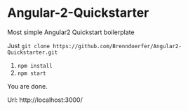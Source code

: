 # Angular-2-Quickstarter
Most simple Angular2 Quickstart boilerplate


Just `git clone https://github.com/Brenndoerfer/Angular2-Quickstarter.git` 

1. `npm install`
2. `npm start`

You are done.


Url: http://localhost:3000/
